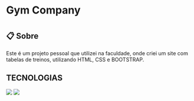 <h1>Gym Company<h1>
<h2>📋 Sobre</h2>
<p>Este é um projeto pessoal que utilizei na faculdade, onde criei um site com tabelas de treinos, utilizando HTML, CSS e BOOTSTRAP.</p>

## TECNOLOGIAS
<DIV>
  <img src="https://img.shields.io/badge/HTML-e34c26?style=flat&logo=html5&logoColor=white">
  <img src="https://img.shields.io/badge/HTML-e34c26?style=flat&logo=html5&logoColor=white](https://img.shields.io/badge/CSS-563d7c?&style=flat&logo=css3&logoColor=white)">
</DIV>
